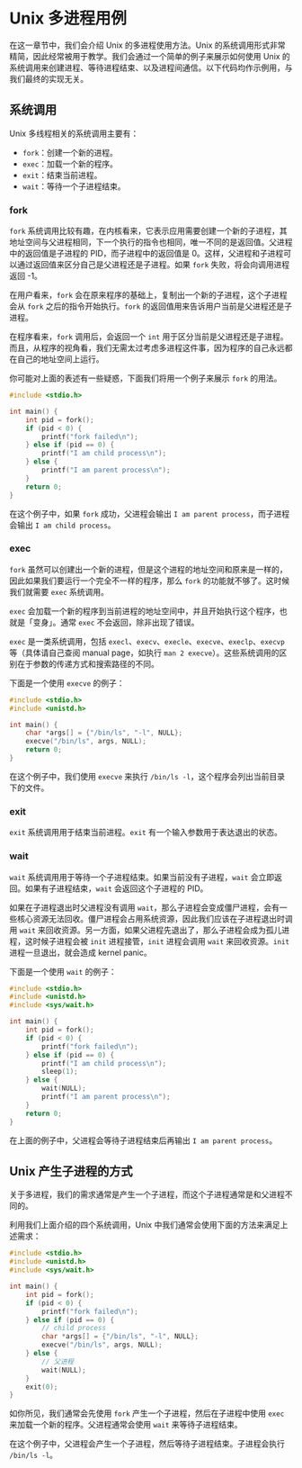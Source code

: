 # Unix 多进程用例

在这一章节中，我们会介绍 Unix 的多进程使用方法。Unix 的系统调用形式非常精简，因此经常被用于教学。我们会通过一个简单的例子来展示如何使用 Unix 的系统调用来创建进程、等待进程结束、以及进程间通信。以下代码均作示例用，与我们最终的实现无关。

## 系统调用

Unix 多线程相关的系统调用主要有：

- `fork`：创建一个新的进程。
- `exec`：加载一个新的程序。
- `exit`：结束当前进程。
- `wait`：等待一个子进程结束。

### fork

`fork` 系统调用比较有趣，在内核看来，它表示应用需要创建一个新的子进程，其地址空间与父进程相同，下一个执行的指令也相同，唯一不同的是返回值。父进程中的返回值是子进程的 PID，而子进程中的返回值是 0。这样，父进程和子进程可以通过返回值来区分自己是父进程还是子进程。如果 `fork` 失败，将会向调用进程返回 -1。

在用户看来，`fork` 会在原来程序的基础上，复制出一个新的子进程，这个子进程会从 `fork` 之后的指令开始执行。`fork` 的返回值用来告诉用户当前是父进程还是子进程。

在程序看来，`fork` 调用后，会返回一个 `int` 用于区分当前是父进程还是子进程。而且，从程序的视角看，我们无需太过考虑多进程这件事，因为程序的自己永远都在自己的地址空间上运行。

你可能对上面的表述有一些疑惑，下面我们将用一个例子来展示 `fork` 的用法。

```c
#include <stdio.h>

int main() {
    int pid = fork();
    if (pid < 0) {
        printf("fork failed\n");
    } else if (pid == 0) {
        printf("I am child process\n");
    } else {
        printf("I am parent process\n");
    }
    return 0;
}
```

在这个例子中，如果 `fork` 成功，父进程会输出 `I am parent process`，而子进程会输出 `I am child process`。

### exec

`fork` 虽然可以创建出一个新的进程，但是这个进程的地址空间和原来是一样的，因此如果我们要运行一个完全不一样的程序，那么 `fork` 的功能就不够了。这时候我们就需要 `exec` 系统调用。

`exec` 会加载一个新的程序到当前进程的地址空间中，并且开始执行这个程序，也就是「变身」。通常 `exec` 不会返回，除非出现了错误。

`exec` 是一类系统调用，包括 `execl`、`execv`、`execle`、`execve`、`execlp`、`execvp` 等（具体请自己查阅 manual page，如执行 `man 2 execve`）。这些系统调用的区别在于参数的传递方式和搜索路径的不同。

下面是一个使用 `execve` 的例子：

```c
#include <stdio.h>
#include <unistd.h>

int main() {
    char *args[] = {"/bin/ls", "-l", NULL};
    execve("/bin/ls", args, NULL);
    return 0;
}
```

在这个例子中，我们使用 `execve` 来执行 `/bin/ls -l`，这个程序会列出当前目录下的文件。

### exit

`exit` 系统调用用于结束当前进程。`exit` 有一个输入参数用于表达退出的状态。

### wait

`wait` 系统调用用于等待一个子进程结束。如果当前没有子进程，`wait` 会立即返回。如果有子进程结束，`wait` 会返回这个子进程的 PID。

如果在子进程退出时父进程没有调用 `wait`，那么子进程会变成僵尸进程，会有一些核心资源无法回收。僵尸进程会占用系统资源，因此我们应该在子进程退出时调用 `wait` 来回收资源。另一方面，如果父进程先退出了，那么子进程会成为孤儿进程，这时候子进程会被 `init` 进程接管，`init` 进程会调用 `wait` 来回收资源。`init` 进程一旦退出，就会造成 kernel panic。

下面是一个使用 `wait` 的例子：

```c
#include <stdio.h>
#include <unistd.h>
#include <sys/wait.h>

int main() {
    int pid = fork();
    if (pid < 0) {
        printf("fork failed\n");
    } else if (pid == 0) {
        printf("I am child process\n");
        sleep(1);
    } else {
        wait(NULL);
        printf("I am parent process\n");
    }
    return 0;
}
```

在上面的例子中，父进程会等待子进程结束后再输出 `I am parent process`。

## Unix 产生子进程的方式

关于多进程，我们的需求通常是产生一个子进程，而这个子进程通常是和父进程不同的。

利用我们上面介绍的四个系统调用，Unix 中我们通常会使用下面的方法来满足上述需求：

```c
#include <stdio.h>
#include <unistd.h>
#include <sys/wait.h>

int main() {
    int pid = fork();
    if (pid < 0) {
        printf("fork failed\n");
    } else if (pid == 0) {
        // child process
        char *args[] = {"/bin/ls", "-l", NULL};
        execve("/bin/ls", args, NULL);
    } else {
        // 父进程
        wait(NULL);
    }
    exit(0);
}
```

如你所见，我们通常会先使用 `fork` 产生一个子进程，然后在子进程中使用 `exec` 来加载一个新的程序。父进程通常会使用 `wait` 来等待子进程结束。

在这个例子中，父进程会产生一个子进程，然后等待子进程结束。子进程会执行 `/bin/ls -l`。

